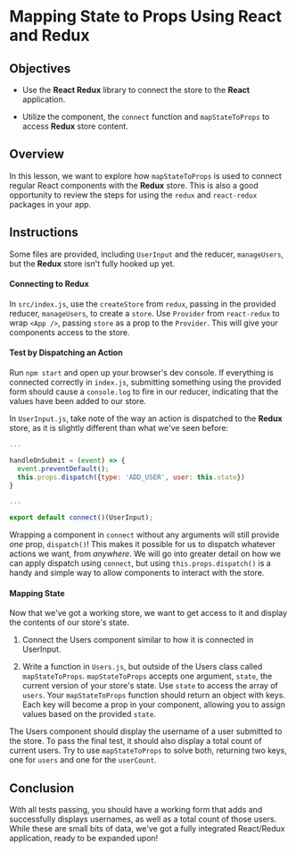 # Mapping State to Props Using React and Redux

## Objectives

* Use the __React Redux__ library to connect the store to the __React__
application.   

* Utilize the __<Provider />__ component, the `connect` function and
`mapStateToProps` to access __Redux__ store content.

## Overview

In this lesson, we want to explore how `mapStateToProps` is used to connect
regular React components with the __Redux__ store. This is also a good
opportunity to review the steps for using the `redux` and `react-redux`
packages in your app.

## Instructions

Some files are provided, including `UserInput` and the reducer, `manageUsers`,
but the __Redux__ store isn't fully hooked up yet.

#### Connecting to Redux

In `src/index.js`, use the `createStore` from `redux`, passing in the provided
reducer, `manageUsers`, to create a `store`. Use `Provider` from `react-redux`
to wrap `<App />`, passing `store` as a prop to the `Provider`. This will give
your components access to the store.

#### Test by Dispatching an Action

Run `npm start` and open up your browser's dev console. If everything is
connected correctly in `index.js`, submitting something using the provided form
should cause a `console.log` to fire in our reducer, indicating that the values
have been added to our store.

In `UserInput.js`, take note of the way an action is dispatched to the __Redux__
store, as it is slightly different than what we've seen before:

```js
...

handleOnSubmit = (event) => {
  event.preventDefault();
  this.props.dispatch({type: 'ADD_USER', user: this.state})
}

...

export default connect()(UserInput);
```

Wrapping a component in `connect` without any arguments will still provide _one_
prop, `dispatch()`! This makes it possible for us to dispatch whatever actions
we want, from _anywhere_. We will go into greater detail on how we can apply
dispatch using `connect`, but using `this.props.dispatch()` is a handy and
simple way to allow components to interact with the store.

#### Mapping State

Now that we've got a working store, we want to get access to it and display the
contents of our store's state.

1. Connect the Users component similar to how it is connected in UserInput.

2. Write a function in `Users.js`, but outside of the Users class called
`mapStateToProps`. `mapStateToProps` accepts one argument, `state`, the current
version of your store's state. Use `state` to access the array of `users`. Your
`mapStateToProps` function should return an object with keys. Each key will
become a prop in your component, allowing you to assign values based on the
provided `state`.

The Users component should display the username of a user submitted to the
store. To pass the final test, it should also display a total count of current
users. Try to use `mapStateToProps` to solve both, returning two keys, one for
`users` and one for the `userCount`.

## Conclusion

With all tests passing, you should have a working form that adds and
successfully displays usernames, as well as a total count of those users. While
these are small bits of data, we've got a fully integrated React/Redux
application, ready to be expanded upon!
